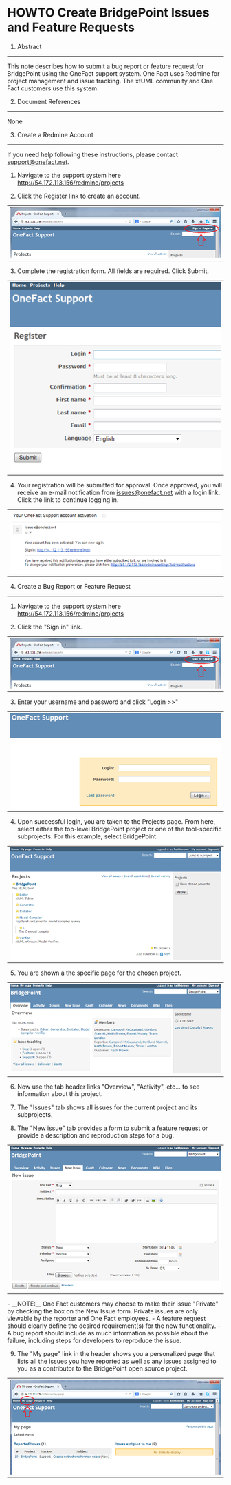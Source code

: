# HOWTO Create BridgePoint Issues and Feature Requests

1. Abstract
-----------
This note describes how to submit a bug report or feature request for BridgePoint using the OneFact support system.  One Fact
uses Redmine for project management and issue tracking.  The xtUML community and One Fact customers use this system.

2. Document References
----------------------
None

3. Create a Redmine Account
-------------
If you need help following these instructions, please contact support@onefact.net.

1.  Navigate to the support system here http://54.172.113.156/redmine/projects

2.  Click the Register link to create an account.
<table><tr><td>
<img src="images/register_sign_in.png">
</td></tr></table>

3.  Complete the registration form.  All fields are required. Click Submit.
<table><tr><td>
<img src="images/registration_form.png">
</td></tr></table>

4. Your registration will be submitted for approval.  Once approved, you will receive an e-mail notification from issues@onefact.net with a login link. Click the link to continue logging in.
<table><tr><td>
<img src="images/approved_activation.png">
</td></tr></table>

4. Create a Bug Report or Feature Request
-------------
1.  Navigate to the support system here http://54.172.113.156/redmine/projects

2.  Click the "Sign in" link.
<table><tr><td>
<img src="images/register_sign_in.png">
</td></tr></table>

3. Enter your username and password and click "Login >>"
<table><tr><td>
<img src="images/login.png">
</td></tr></table>

4. Upon successful login, you are taken to the Projects page. From here, select either the top-level BridgePoint project or one of the tool-specific subprojects.  For this example, select BridgePoint.
<table><tr><td>
<img src="images/projects_page.png">
</td></tr></table>

5. You are shown a the specific page for the chosen project.
<table><tr><td>
<img src="images/BridgePoint_project.png">
</td></tr></table>

6. Now use the tab header links "Overview", "Activity", etc... to see information about this project.

7. The "Issues" tab shows all issues for the current project and its subprojects.

8. The "New issue" tab provides a form to submit a feature request or provide a description and reproduction steps for a bug.
<table><tr><td>
<img src="images/new_issue.png">
</td></tr></table>
  - __NOTE:__ One Fact customers may choose to make their issue "Private" by checking the box on the New Issue form.  Private issues are only viewable by the reporter and One Fact employees.
  - A feature request should clearly define the desired requirement(s) for the new functionality.
  - A bug report should include as much information as possible about the failure, including steps for developers to reproduce the issue.

9. The "My page" link in the header shows you a personalized page that lists all the issues you have reported as well as any issues assigned to you as a contributor to the BridgePoint open source project.
<table><tr><td>
<img src="images/my_page.png">
</td></tr></table>

